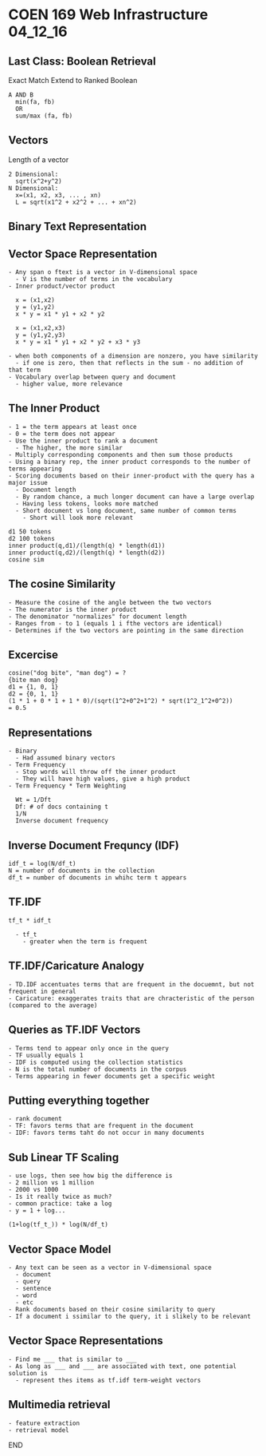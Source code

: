 # COEN 169 Web Infrastructure 04_12_16

## Last Class: Boolean Retrieval

  Exact Match
  Extend to Ranked Boolean

    A AND B
      min(fa, fb)
      OR
      sum/max (fa, fb)

## Vectors

  Length of a vector

    2 Dimensional:
      sqrt(x^2+y^2)
    N Dimensional:
      x=(x1, x2, x3, ... , xn)
      L = sqrt(x1^2 + x2^2 + ... + xn^2)

## Binary Text Representation

## Vector Space Representation

    - Any span o ftext is a vector in V-dimensional space
      - V is the number of terms in the vocabulary
    - Inner product/vector product

      x = (x1,x2)
      y = (y1,y2)
      x * y = x1 * y1 + x2 * y2

      x = (x1,x2,x3)
      y = (y1,y2,y3)
      x * y = x1 * y1 + x2 * y2 + x3 * y3

    - when both components of a dimension are nonzero, you have similarity
      - if one is zero, then that reflects in the sum - no addition of that term
    - Vocabulary overlap between query and document
      - higher value, more relevance

## The Inner Product

    - 1 = the term appears at least once
    - 0 = the term does not appear
    - Use the inner product to rank a document
      - The higher, the more similar
    - Multiply corresponding components and then sum those products
    - Using a binary rep, the inner product corresponds to the number of terms appearing
    - Scoring documents based on their inner-product with the query has a major issue
      - Document length
      - By random chance, a much longer document can have a large overlap
      - Having less tokens, looks more matched
      - Short document vs long document, same number of common terms
        - Short will look more relevant

    d1 50 tokens
    d2 100 tokens
    inner product(q,d1)/(length(q) * length(d1))
    inner product(q,d2)/(length(q) * length(d2))
    cosine sim

## The cosine Similarity

    - Measure the cosine of the angle between the two vectors
    - The numerator is the inner product
    - The denominator "normalizes" for document length
    - Ranges from - to 1 (equals 1 i fthe vectors are identical)
    - Determines if the two vectors are pointing in the same direction

## Excercise

    cosine("dog bite", "man dog") = ?
    {bite man dog}
    d1 = {1, 0, 1}
    d2 = {0, 1, 1}
    (1 * 1 + 0 * 1 + 1 * 0)/(sqrt(1^2+0^2+1^2) * sqrt(1^2_1^2+0^2))
    = 0.5

## Representations

    - Binary
      - Had assumed binary vectors
    - Term Frequency
      - Stop words will throw off the inner product
      - They will have high values, give a high product
    - Term Frequency * Term Weighting

      Wt = 1/Dft
      Df: # of docs containing t
      1/N
      Inverse document frequency

## Inverse Document Frequncy (IDF)

    idf_t = log(N/df_t)
    N = number of documents in the collection
    df_t = number of documents in whihc term t appears

## TF.IDF

    tf_t * idf_t

      - tf_t
        - greater when the term is frequent

## TF.IDF/Caricature Analogy

    - TD.IDF accentuates terms that are frequent in the docuemnt, but not frequent in general
    - Caricature: exaggerates traits that are chracteristic of the person (compared to the average)

## Queries as TF.IDF Vectors

    - Terms tend to appear only once in the query
    - TF usually equals 1
    - IDF is computed using the collection statistics
    - N is the total number of documents in the corpus
    - Terms appearing in fewer documents get a specific weight

## Putting everything together

    - rank document
    - TF: favors terms that are frequent in the document
    - IDF: favors terms taht do not occur in many documents

## Sub Linear TF Scaling

    - use logs, then see how big the difference is
    - 2 million vs 1 million
    - 2000 vs 1000
    - Is it really twice as much?
    - common practice: take a log
    - y = 1 + log...

    (1+log(tf_t_)) * log(N/df_t)

## Vector Space Model

    - Any text can be seen as a vector in V-dimensional space
      - document
      - query
      - sentence
      - word
      - etc
    - Rank documents based on their cosine similarity to query
    - If a document i ssimilar to the query, it i slikely to be relevant

## Vector Space Representations

    - Find me ___ that is similar to ___
    - As long as ___ and ___ are associated with text, one potential solution is
      - represent thes items as tf.idf term-weight vectors

## Multimedia retrieval

    - feature extraction
    - retrieval model

END
